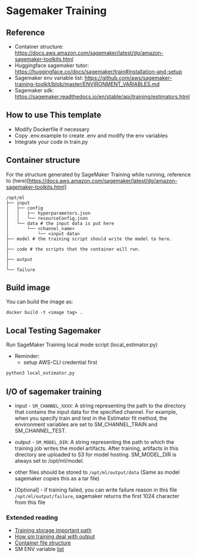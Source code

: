 # Sagemaker Training


## Reference 
- Container structure: https://docs.aws.amazon.com/sagemaker/latest/dg/amazon-sagemaker-toolkits.html
- Huggingface sagemaker tutor: https://huggingface.co/docs/sagemaker/train#installation-and-setup
- Sagemaker env variable list: https://github.com/aws/sagemaker-training-toolkit/blob/master/ENVIRONMENT_VARIABLES.md
- Sagemaker sdk: https://sagemaker.readthedocs.io/en/stable/api/training/estimators.html



## How to use This template

- Modify Dockerfile if necessary
- Copy .env.example to create .env and modify the env variables
- Integrate your code in train.py




## Container structure
For the structure generated by SageMaker Training while running, reference to (here)[https://docs.aws.amazon.com/sagemaker/latest/dg/amazon-sagemaker-toolkits.html]

```
/opt/ml
├── input
│   ├── config
│   │   ├── hyperparameters.json
│   │   └── resourceConfig.json
│   └── data # the input data is put here
│       └── <channel_name>
│           └── <input data>
├── model # the training script should write the model to here.
│
├── code # the scripts that the container will run.
│
├── output
│
└── failure
```


## Build image

You can build the image as:
```
docker build -t <image tag> .
```



## Local Testing Sagemaker

Run SageMaker Training local mode script (local_estimator.py)
- Reminder: 
  - setup AWS-CLI credential first

```sh
python3 local_estimator.py
```



## I/O of sagemaker training

- input - `SM_CHANNEL_XXXX`: A string representing the path to the directory that contains the input data for the specified channel. For example, when you specify train and test in the Estimator fit method, the environment variables are set to SM_CHANNEL_TRAIN and SM_CHANNEL_TEST.

- output - `SM_MODEL_DIR`: A string representing the path to which the training job writes the model artifacts. After training, artifacts in this directory are uploaded to S3 for model hosting. SM_MODEL_DIR is always set to /opt/ml/model.

- other files should be stored to `/opt/ml/output/data` (Same as model sagemaker copies this as a tar file)
- [Optional] - if training failed, you can write failure reason in this file `/opt/ml/output/failure`, sagemaker returns the first 1024 character from this file


### Extended reading

- [Training storage important path](https://docs.aws.amazon.com/sagemaker/latest/dg/model-train-storage.html)
- [How sm training deal with output](https://docs.aws.amazon.com/sagemaker/latest/dg/your-algorithms-training-algo-output.html)
- [Container file structure](https://docs.aws.amazon.com/sagemaker/latest/dg/amazon-sagemaker-toolkits.html)
- SM ENV variable [list](https://github.com/aws/sagemaker-training-toolkit/blob/master/ENVIRONMENT_VARIABLES.md)